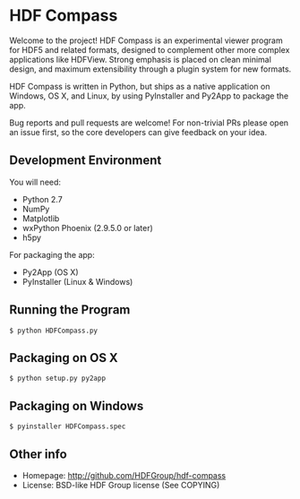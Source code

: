 HDF Compass
===========

Welcome to the project!  HDF Compass is an experimental viewer program for
HDF5 and related formats, designed to complement other more complex
applications like HDFView.  Strong emphasis is placed on clean minimal design,
and maximum extensibility through a plugin system for new formats.

HDF Compass is written in Python, but ships as a native application on
Windows, OS X, and Linux, by using PyInstaller and Py2App to package the app.

Bug reports and pull requests are welcome!  For non-trivial PRs please
open an issue first, so the core developers can give feedback on your idea.

Development Environment
-----------------------

You will need:

* Python 2.7
* NumPy
* Matplotlib
* wxPython Phoenix (2.9.5.0 or later)
* h5py

For packaging the app:

* Py2App (OS X)
* PyInstaller (Linux & Windows)

Running the Program
-------------------

    $ python HDFCompass.py
    
Packaging on OS X
-----------------

    $ python setup.py py2app
    
Packaging on Windows
--------------------

    $ pyinstaller HDFCompass.spec
    
Other info
----------

* Homepage: http://github.com/HDFGroup/hdf-compass
* License: BSD-like HDF Group license (See COPYING)
